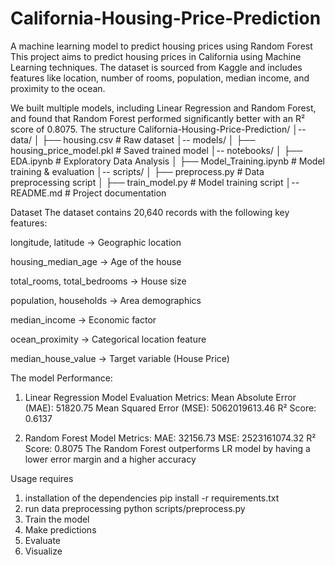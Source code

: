# California-Housing-Price-Prediction
A machine learning model to predict housing prices using Random Forest
This project aims to predict housing prices in California using Machine Learning techniques. The dataset is sourced from Kaggle and includes features like location, number of rooms, population, median income, and proximity to the ocean.

We built multiple models, including Linear Regression and Random Forest, and found that Random Forest performed significantly better with an R² score of 0.8075.
The structure
California-Housing-Price-Prediction/
│-- data/
│   ├── housing.csv   # Raw dataset
│-- models/
│   ├── housing_price_model.pkl   # Saved trained model
│-- notebooks/
│   ├── EDA.ipynb    # Exploratory Data Analysis
│   ├── Model_Training.ipynb    # Model training & evaluation
│-- scripts/
│   ├── preprocess.py    # Data preprocessing script
│   ├── train_model.py    # Model training script
│-- README.md    # Project documentation

Dataset
The dataset contains 20,640 records with the following key features:

longitude, latitude → Geographic location

housing_median_age → Age of the house

total_rooms, total_bedrooms → House size

population, households → Area demographics

median_income → Economic factor

ocean_proximity → Categorical location feature

median_house_value → Target variable (House Price)

The model Performance:
1. Linear Regression 
Model Evaluation Metrics:
 Mean Absolute Error (MAE): 51820.75
 Mean Squared Error (MSE): 5062019613.46
 R² Score: 0.6137

2. Random Forest Model Metrics:
 MAE: 32156.73
 MSE: 2523161074.32
 R² Score: 0.8075
The Random Forest outperforms LR model by having a lower error margin and a higher accuracy

Usage requires
 1. installation of the dependencies
    pip install -r requirements.txt 
 2. run data preprocessing
    python scripts/preprocess.py
 3. Train the model
 4. Make predictions
 5. Evaluate
 6. Visualize
 
